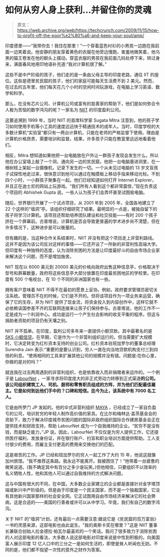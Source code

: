 # 如何从穷人身上获利…并留住你的灵魂

> 原文：<https://web.archive.org/web/https://techcrunch.com/2009/11/15/how-to-profit-off-the-poor%e2%80%a6-and-keep-your-soul/amp/>

 <amp-img class="alignleft size-medium wp-image-120047 amp-wp-enforced-sizes i-amphtml-layout-intrinsic i-amphtml-layout-size-defined" title="holeinthewall" src="https://web.archive.org/web/20230119043647im_/https://techcrunch.com/wp-content/uploads/2009/11/holeinthewall-630x419.jpg" alt="holeinthewall" layout="intrinsic" i-amphtml-layout="intrinsic"><i-amphtml-sizer class="i-amphtml-sizer"></i-amphtml-sizer></amp-img> 印度德里——“我带你去！我住在那里！”一个穿着蓝色衬衫的小男孩一边跑在我前面一边笑着说。他安静的朋友穿着黄色的衣服在他旁边慢跑，害羞地微笑着，他乌黑的猫王卷发在他的额头上摆动。穿蓝衣服的男孩在我前面几码处停下来，转过身来，满面春风地用印地语补充道:“我对计算机很了解。”

这些不是中产阶级的孩子，他们走的是一条由父母主导的印度老路，通往 IIT 的座位。这些是德里贫民窟的孩子，他们的家庭可能每天生活费不到 2 美元。然而，在过去的五年里，他们每天花几个小时的空闲时间玩游戏，在电脑上学习英语、数学和科学。

那么，在没有芯片公司、计算机公司或富有的慈善家的帮助下，他们是如何弥合令人极为苦恼的数字鸿沟的呢？一家名为 [NIIT](https://web.archive.org/web/20230119043647/http://www.niit.com/Pages/DefaultINDIA.aspx) 的印度盈利公司。

这要追溯到 1999 年，当时 NIIT 的首席科学家 Sugata Mitra 注意到，他的孩子学习如何使用手机等小工具的速度远远快于精通技术的成年人。当时，印度学校的大多数计算机“实验室”都只有一两台计算机，只能在老师的严格监督下使用。理由是计算机价格昂贵，需要培训和监督。结果，许多孩子只能在教室里远远地看着他们。

相反，Mitra 想知道如果他把一台电脑放在户外让一群孩子发现会发生什么。所以他在办公室墙上敲了一个洞，通向另一边的贫民窟。他把一台电脑塞进洞里，在一根树枝上架起一台摄像机，记录下发生的一切。一个从未见过电脑的 13 岁文盲孩子试探性地走过来，很快意识到他可以通过在触摸板上移动手指来移动光标。不到四个小时，一小群孩子聚集在一起。他们已经知道如何打开 Internet Explorer，并且正在迪士尼的网站上玩游戏。“我们所有人看到这个都非常震惊，”现在负责这个项目的 Abhishek Gupta 说。一些人认为孩子们会弄坏甚至试图偷电脑。

随后，世界银行开展了一个试点项目，从 2001 年到 2005 年，全国各地建立了 22 个这样的“墙洞”亭。该组织仔细研究了结果。最明显的一点是，被独自留下的孩子将学习计算机。该项目还帮助培养团队建设和社交技能——有时 200 个孩子挤在一个屏幕前。古普塔说，计算机是否会导致更普遍的学术进步尚不清楚，但在许多情况下，这种进步是可以衡量的。

但有趣的是，当这种合作关系结束时，NIIT 并没有把这个项目走上非营利路线。这并不是因为该公司反对这样的事情——它还开设了一所新的非营利性高端大学。但印度有一种独特的态度，认为消除贫困的方法是让印度最好斗的自由市场企业家来解决这个问题，而不是增加施舍。

NIIT 现在以 6000 美元到 20000 美元的价格向政府出售这种信息亭，价格取决于型号和屏幕数量，政府将这些信息亭大部分放置在印度最贫困地区的学校里。在印度有 500 个电视台，在 10 个不同的非洲国家也有一些。

拥有客户意味着 NIIT 不得不在最初的愿景上妥协。例如，政府要求管理员密切关注系统。管理员不在的时候，它们是不开的。但将该项目作为一项业务来运营，确保了它的生存，并为 NIIT 提供了现金流，将资金投入到内容创作中，这样它就不必依赖该国参差不齐的互联网连接来让孩子们保持参与。古普塔说，他的工作不一定是成为一个利润中心。成功是运行一个产生社会影响的收支平衡的程序。但这与捐助者资助的项目仍有天壤之别。

NIIT 并不孤单。在印度，盈利公司多年来一直提供小额贷款。其中最著名的是 [SKS 小额信贷](https://web.archive.org/web/20230119043647/http://www.sksindia.com/)。在早期，它是作为一个非营利组织运行的，但当需要扩大规模时，它决定转变为红杉资本支持的创业公司。红杉资本驻班加罗尔的董事总经理 Surendra Jain 表示:“重要的是要认识到，穷人一直在向当地贷款机构支付三到四倍的利息。“使用相同的工具来扩展其他公司的规模并没有错。问题是:在你心里，你做的是对的吗？”

就连我在过去两周遇到的非营利组织，也是依靠收入而非捐赠者来运作的。一个例子是 [LabourNet](https://web.archive.org/web/20230119043647/http://www.labournet.in/aboutus) ，一家寻求将印度庞大的非正式劳动力转移到正式渠道**的公司。该公司组织建筑工人、司机、厨师和零售职员组成的方阵，并为他们匹配最佳雇主。它是如何到达他们手中的？口碑和短信。迄今为止，该系统中有 7000 名工人。**

它是由所罗门 JP 发起的。他的伞式非营利组织 [MAYA](https://web.archive.org/web/20230119043647/http://www.mayaindia.org/) ，已经成立了一家自负盈亏的公司，培训贫穷的年轻人制作高价值的家具。在比尔和梅林达·盖茨基金会的资助下，致力于解决印度城市贫困问题的国际非政府组织国际合作建房基金会正在提供技术和财政支持，帮助 LabourNet 成为一个自我维持的企业。“贫穷不是没有钱，而是缺乏能力，”JP 说。因此，LabourNet 不仅仅是为穷人提供工作，它还提供医疗福利，发放身份证，并在银行账户、扫盲和职业培训方面提供帮助。工人支付很少的费用，而雇主支付更高的费用来交换他们的匹配。

这是艰苦的工作。JP 已经和班加罗尔的穷人一起工作了大约 15 年，他说这就像加州旅馆。“我不推荐这条路。我永远不能离开。我被困住了！”他带着一丝疲惫的微笑说道。(我不确定其中有百分之多少是玩笑。)但他相信，只要组织不以效率的名义牺牲人性，他和其他人可以通过自我维持的方式解决问题。

这与中国有很大的不同，在中国，大多数企业家建立的企业都是直接针对金字塔顶端或新兴中产阶级的。但是由于印度是一个民主国家，而不是一个独裁国家，它没有其他新兴国家那样的社会安全网。它正试图用自由市场经济来解决它的社会弊病，这是合适的——美国的行善者或许可以从中学习。毕竟，我们有自己的数字鸿沟。

关于 NIIT 的“墙洞”计划，还有最后一点需要注意:据说它是《贫民窟的百万富翁》一书的灵感来源，这部电影也由此诞生。"我的奥斯卡奖在哪里？"这是 NIIT 董事长兼联合创始人拉金德拉·帕瓦尔最喜欢的一个笑话。我问了很多致力于消除贫困的人对这部电影的看法，大多数人说这部电影对印度来说是中性到积极的。向美国富人展示印度 12 亿人口中的三分之一是如何生活的，即使是耸人听闻也无妨。不同的是，他们都不指望一次性的意外之财作为答案。

<amp-analytics data-credentials="include" class="i-amphtml-layout-fixed i-amphtml-layout-size-defined" i-amphtml-layout="fixed"></amp-analytics>